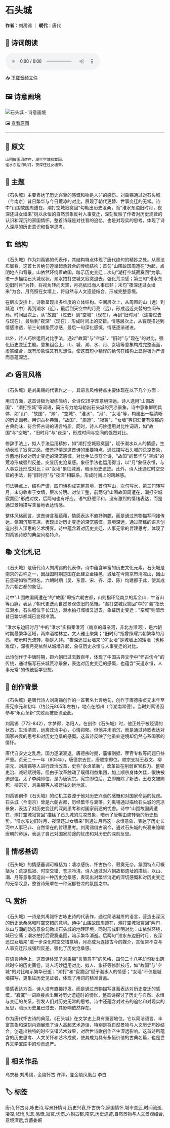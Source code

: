 # 石头城
**作者**：刘禹锡 ｜ **朝代**：唐代

## 🎵 诗词朗读
<audio controls>
  <source src="./data/mp3/石头城_audio.mp3" type="audio/mpeg">
  您的浏览器不支持音频播放。
</audio>

📥 [下载音频文件](./data/mp3/石头城_audio.mp3)

## 🖼️ 诗意画境
![石头城 - 诗意画境](./data/images/石头城_刘禹锡.jpg)

🖼️ [查看原图](./data/images/石头城_刘禹锡.jpg)

---
## 📜 原文
```
山围故国周遭在，潮打空城寂寞回。
淮水东边旧时月，夜深还过女墙来。
```
## 🎯 主题
《石头城》主要表达了历史兴衰的感慨和物是人非的感伤。刘禹锡通过对石头城（今南京）昔日繁华与今日荒凉的对比，展现了朝代更替、世事变迁的无常。诗中"山围故国周遭在，潮打空城寂寞回"勾勒出历史沧桑，而"淮水东边旧时月，夜深还过女墙来"则以永恒的自然景象反衬人事变迁，深刻反映了作者对历史规律的认识和深沉的家国情怀。整首诗既是对往昔的追忆，也是对现实的思考，体现了诗人深厚的历史意识和哲学思考。
## 🏗️ 结构
《石头城》作为刘禹锡的代表作，其结构特点体现了唐代绝句的精妙之处。从章法布局看，这首七言绝句遵循起承转合的传统结构：首句"山围故国周遭在"为起，点明地点和背景，山依然环绕着故国，暗示历史变迁；次句"潮打空城寂寞回"为承，进一步描绘石头城现状，潮水拍打空城又寂寞退去，强化荒凉感；第三句"淮水东边旧时月"为转，将视角转向天空，月亮依旧而人事已非；末句"夜深还过女墙来"为合，月亮照在女墙上，将自然与人文遗迹结合，形成完整意境。

在层次安排上，诗歌呈现出多维度的立体结构。空间层次上，从周围的山（远）到城池（中）再到潮水（近），最后到天空中的月亮（远），形成远近交替的空间布局。时间层次上，从"故国"（过去）到"空城"（现在），再到"旧时月"（连接过去与现在），最后到"夜深"（现在），形成时间上的交错。情感层次上，从客观描述到情感渗透，前三句铺垫荒凉感，最后一句深化感慨，情感逐渐递进。

此外，诗人巧妙运用对比手法，通过"故国"与"空城"、"旧时"与"现在"的对比，强化历史变迁主题。意象组合上，山、城、潮、水、月、女墙等意象构成完整画面，虚实结合，既有形象性又有思想性，使这首短小精悍的绝句在结构上显得极为严谨而意蕴深远。
## ✍️ 语言风格
《石头城》是刘禹锡的代表作之一，其语言风格特点主要体现在以下几个方面：

用词方面，这首诗极为凝练简约，全诗仅28字却意境深远。诗人选用"山围故国"、"潮打空城"等词语，简洁有力地勾勒出石头城的荒凉景象。诗中意象鲜明具体，如"山"、"故国"、"潮"、"空城"、"淮水"、"月"、"女墙"等，构建出一幅清晰的历史画卷。用词古朴典雅，"故国"、"周遭"、"寂寞"、"女墙"等词汇带有浓郁的古典韵味，符合怀古诗的语言特质。同时，诗人巧妙运用对比性词语，如"故国"与"空城"，"旧时月"与"夜深"，形成时间与空间的强烈对比。

修辞手法上，拟人手法运用精妙，如"潮打空城寂寞回"，赋予潮水以人的情感，生动表现了寂寞之感。借景抒情是这首诗的重要特点，通过描写石头城的荒凉景象，含蓄地抒发对历史变迁的深沉感慨。对比手法贯穿全诗，"故国"的繁华与"空城"的荒凉形成强烈反差，突显历史沧桑感。象征手法也运用得当，以"月"象征永恒，与人事变迁形成对比；以"女墙"象征城池，暗示历史遗迹。此外，诗人还通过时空交错的手法，将"旧时月"与"夜深"相联系，形成时间上的跨越感。

句法特点上，结构严谨，四句诗构成完整意境，首句写山，次句写水，第三句转写月，末句收束于女墙，层次分明。对仗工整，前两句"山围故国周遭在，潮打空城寂寞回"形成对仗，后两句也有呼应。语气舒缓平和，没有激烈的情绪表达，而是通过景物描写含蓄地表达情感。

整体风格而言，这首诗含蓄蕴藉，情感表达不直抒胸臆，而是通过景物描写间接传达。氛围沉郁苍凉，表现出对历史变迁的深沉感慨。意境深远，通过简练的语言创造出引人深思的艺术境界。诗中蕴含着对历史变迁、人事无常的哲理思考，体现了刘禹锡诗歌的典型风格特点。
## 📚 文化札记
《石头城》是唐代诗人刘禹锡的代表作，诗中蕴含丰富的历史文化元素。石头城是南京的古称之一，因战国时期楚国在此建立金陵邑，城址在今南京市清凉山，因山石坚硬如铁而得名。六朝时期（吴、东晋、宋、齐、梁、陈）均建都于此，使其成为六朝古都的象征。

诗中"山围故国周遭在"的"故国"即指六朝古都，山则指环绕南京的紫金山、牛首山等山脉，表达了朝代更迭而自然景观依旧的感慨。"潮打空城寂寞回"中的"潮"指长江潮水，石头城位于长江边，潮水拍打城墙又退去，象征历史变迁；"空城"则暗示昔日繁华都城已变得冷清。

"淮水东边旧时月"中的"淮水"实指秦淮河（南京的母亲河，非北方淮河），是六朝时期最繁华区域，两岸酒楼林立，文人雅士聚集；"旧时月"指曾照耀六朝繁华的月亮，暗示时光流转，物是人非。"夜深还过女墙来"的"女墙"是城墙上的矮墙（也称雉堞），深夜月亮依然从城墙升起，象征历史永恒与人事变迁的对比。

此诗创作于中唐时期，距六朝已过去数百年，体现了中国古典文学中"怀古伤今"的传统，通过描写石头城荒凉景象，表达对历史变迁的感慨，也蕴含"天道永恒，人事无常"的传统哲学思想。
## 🌅 创作背景
《石头城》是唐代诗人刘禹锡创作的一首著名七言绝句，创作于唐德宗贞元末年至唐宪宗元和初年（约公元805年左右），地点在朗州（今湖南常德）。当时刘禹锡因参与"永贞革新"失败而被贬谪至此。

刘禹锡（772-842），字梦得，洛阳人。在创作《石头城》时，他正处于被贬谪的状态，生活清苦，远离政治中心，心情抑郁。但他并未消沉，而是通过诗歌表达对国家兴衰的思考和对历史沧桑的感慨。这首诗反映了他虽处逆境却仍然心系国家的情怀。

唐代自安史之乱后，国力逐渐衰退。唐德宗时期，藩镇割据、宦官专权等问题日益严重。贞元二十一年（805年），唐德宗去世，唐顺宗即位。顺宗支持王叔文、柳宗元、刘禹锡等人进行政治改革，史称"永贞革新"。改革旨在削弱宦官权力、整顿吏治、减轻赋税等。但由于改革触动了既得利益集团，加上顺宗身体欠佳，很快被迫退位，太子李纯即位，是为唐宪宗。宪宗即位后，立即废除了新法，王叔文被赐死，柳宗元、刘禹锡等人被贬往边远地区。

刘禹锡创作《石头城》的动机主要源于他对历史兴衰的感慨和对国家命运的忧虑。石头城（今南京）曾是六朝古都，历经繁华与衰落。刘禹锡通过描绘石头城的荒凉景象，表达了对历史变迁的深刻思考和对国家前途的忧虑。诗中"山围故国周遭在，潮打空城寂寞回"描绘了石头城的荒凉景象，暗示了唐朝由盛转衰的历史趋势。"淮水东边旧时月，夜深还过女墙来"则通过月亮这一永恒意象，表达了历史长河中人事已非、自然常在的哲理思考。刘禹锡借古讽今，通过石头城的兴衰来隐喻唐朝的命运，表达了自己对国家前途的忧虑和对历史的深刻反思。
## 💭 情感基调
《石头城》的情感基调可概括为：凄凉感伤、怀古伤今、寂寞无奈。氛围特点可概括为：荒凉孤寂、时空交错、苍凉冷清。诗人通过对六朝故都遗址的描绘，以山、潮、月等意象营造出一种历史沧桑感，表现出对繁华消逝的深切感慨和对历史变迁的无奈叹息，整首诗笼罩在一种沉郁苍凉的氛围之中。
## 🔍 赏析
《石头城》一诗是刘禹锡怀古咏史诗的代表作，通过简洁凝练的语言，营造出深沉的历史沧桑感和时空交错的意境。诗中"山围故国周遭在，潮打空城寂寞回"两句，以山与潮的动态意象勾勒出石头城的地理环境，同时形成鲜明对比：山依然环绕，城已空荡；潮水拍打后寂寞退回，暗示繁华消逝。后两句"淮水东边旧时月，夜深还过女墙来"进一步深化时空交错意境，月亮成为连接古今的媒介，其恒常不变与人事变迁形成强烈反差，强化了历史沧桑感。

在语言特色上，这首诗体现了刘禹锡"言简意丰"的风格，四句二十八字却勾勒出跨越时空的历史画卷。诗人巧妙运用对比、拟人、象征等修辞技巧，如"故国"与"空城"的对比暗示繁华已逝；"潮打"和"寂寞回"赋予潮水人的情感；"女墙"不仅是城墙描写，更象征历史见证者，体现了用词的精准含蓄。

情感表达方面，诗人没有直接抒发，而是通过景物描写含蓄表达对历史变迁的感慨。"寂寞"一词直接点出面对历史遗迹时的惆怅，整首诗探讨了历史与自然、永恒与变迁的关系，引发人们对历史无常的思考。诗中还蕴含对过去的追忆和对现实的反思，暗示历史虽已过去，其影响依然存在。

作为唐代怀古诗的典范，《石头城》在文学史上具有重要地位。它以简洁语言、丰富意象和深刻内涵展现了诗人高超艺术造诣，特别是将自然景物与人文历史巧妙结合，创造出独特的时空交错艺术效果，对后世诗歌创作产生深远影响。这首诗所蕴含的历史思考、人文关怀和艺术成就，使其成为具有永恒价值的古典名篇，也是世界文学宝库中的珍贵遗产。
## 📖 相关作品
乌衣巷 刘禹锡，金陵怀古 许浑，登金陵凤凰台 李白
## 🏷️ 标签
唐诗,怀古诗,咏史诗,写景抒情诗,历史兴衰,怀古伤今,家国情怀,城市变迁,时间流逝,凄凉,悲怆,思念,感慨,寂寞,忧伤,六朝古都,南京,历史遗迹,自然景物与人文景观结合,意境深远,含蓄委婉
